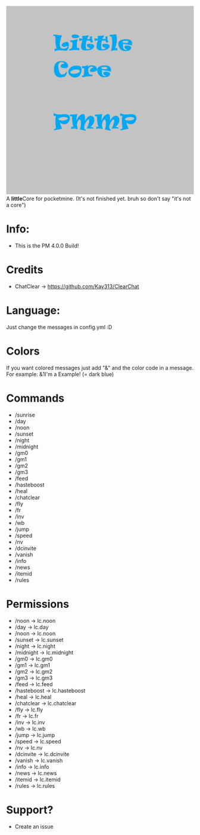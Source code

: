 [![alt](https://github.com/Milchreisfan/LittleCore/blob/main/lc.png)](https://github.com/Milchreisfan/LittleCore)
A **little**Core for pocketmine.
(It's not finished yet. bruh so don't say "it's not a core")


# Info: #
- This is the PM 4.0.0 Build!

# Credits #

- ChatClear -> https://github.com/Kay313/ClearChat

# Language: #
Just change the messages in config.yml :D

# Colors #

If you want colored messages just add "&" and the color code in a message.
For example: &1I'm a Example! (= dark blue)

# Commands #

- /sunrise
- /day
- /noon
- /sunset
- /night
- /midnight
- /gm0
- /gm1
- /gm2
- /gm3
- /feed
- /hasteboost
- /heal
- /chatclear
- /fly
- /fr
- /inv
- /wb
- /jump
- /speed
- /nv
- /dcinvite
- /vanish
- /info
- /news
- /itemid
- /rules

# Permissions #

- /noon -> lc.noon
- /day -> lc.day
- /noon -> lc.noon
- /sunset -> lc.sunset
- /night -> lc.night
- /midnight -> lc.midnight
- /gm0 -> lc.gm0
- /gm1 -> lc.gm1
- /gm2 -> lc.gm2
- /gm3 -> lc.gm3
- /feed -> lc.feed
- /hasteboost -> lc.hasteboost
- /heal -> lc.heal
- /chatclear -> lc.chatclear
- /fly -> lc.fly
- /fr -> lc.fr
- /inv -> lc.inv
- /wb -> lc.wb
- /jump -> lc.jump
- /speed -> lc.speed
- /nv -> lc.nv
- /dcinvite -> lc.dcinvite
- /vanish -> lc.vanish
- /info -> lc.info
- /news -> lc.news
- /itemid -> lc.itemid
- /rules -> lc.rules

# Support? #
- Create an issue
